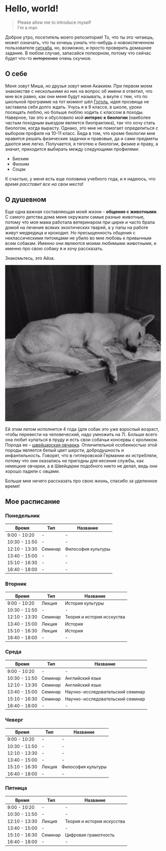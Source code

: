 # Hello, world!
> Please allow me to introduce myself \
> I'm a man

Доброе утро, посетитель моего репозитория! То, что ты это читаешь, может означать, что ты хочешь узнать что-нибудь о новоиспеченном пользователе [гитхаба](https://github.com/lovelybanana), но, возможно, и просто проверить домашнее задание. В любом случае, запасайся попкорном, потому что сейчас будет что-то ~~интересное~~ очень скучное.
## О себе
Меня зовут Миша, но друзья зовут меня Акакием. При первом моем знакомстве с несколькими из них на вопрос об имени я ответил, что мне все равно, как они меня будут называть, а вкупе с тем, что по школьной программе на тот момент шёл [Гоголь](https://ru.wikipedia.org/wiki/Гоголь,_Николай_Васильевич), идея прозвища не заставила себя долго ждать. Учусь я в 9 классе, в школе, уроки посещать люблю, но больше люблю ходить с классом в походы. Наверное, так это и обусловило мой **интерес к биологии** (наиболее частым походным выездом является биопрактика), так что хочу стать биологом, когда вырасту. Однако, это мне не помогает определиться с выбором профиля на 10-11 класс. Беда в том, что кроме биологии мне нравится решать физические задачки и правовые, да и сами предметы даются мне легко. Получается, я тяготею к биологии, физике и праву, а значит, приходится выбирать между следующими профилями:
-	Биохим
-	Физхим
-	Соцэк

К счастью, у меня есть еще половина учебного года, и я надеюсь, что _время расставит все на свои места_!
## О душевном
Еще одна важная составляющая моей жизни - **общение с животными**. С самого детства дома меня окружали самые разные животные, потому что моя мама работала ветеринаром при цирке и часто брала домой на лечение всяких экзотических тварей, а у папы на работе живут медведица и крокодил. Но пресыщенность общения с неклассическими питомцами не убило во мне любовь к привычным всем собакам. Именно они являются моими любимыми животными, и именно про свою собаку я и хочу рассказать.

Знакомьтесь, это Айза.

![Aiza](https://github.com/lovelybanana/hw1/blob/master/%D0%B0%D0%B9%D0%B7%D0%B01.png?raw=true)

Ей этим летом исполнится 4 года (для собак это уже взрослый возраст, чтобы перевести на человеческий, надо умножить на 7). Больше всего она любит купаться в пруду и есть свои собачьи консервы с кроликом. Порода ее – [швейцарская овчарка](https://ru.wikipedia.org/wiki/Белая_швейцарская_овчарка). Отличительной особенностью этой породы является белый цвет шерсти, добродушность и инфантильность. Говорят, что в гитлеровской Германии их истребляли, потому что они оказались не пригодны для несения службы, как немецкие овчарки, а в Швейцарии подобного никто не делал, ведь они хорошо ладили с овцами.

Больше мне нечего рассказать про свою жизнь, спасибо за уделенное время!

## Мое расписание

### Понедельник
|Время | Тип | Название |
| -----|-----|---------|
|9:00 - 10:20 | - | - | 
|10:30 - 11:50| - | - |
|12:10 - 13:30| Семинар | Философия культуры |
|13:40 - 15:00| - | - |
|15:10 - 16:30| - | - |
|16:40 - 18:00| - | - |

### Вторник
Время | Тип | Название
-----|-----|---------
9:00 - 10:20 | Лекция | История культуры |
10:30 - 11:50| - | - |
12:10 - 13:30| Семинар | Теория и история исскуства |
13:40 - 15:00| Лекция | История |
15:10 - 16:30| Лекция | История |
16:40 - 18:00| - | - |
### Среда
Время | Тип | Название
-----|-----|---------
9:00 - 10:20 | - | - | 
10:30 - 11:50| Семинар | Английский язык |
12:10 - 13:30| Семинар | Английский язык |
13:40 - 15:00| Семинар | Научно-исследовательский семинар |
15:10 - 16:30| Семинар| Научно-исследовательский семинар |
16:40 - 18:00| - | - |
### Чеверг
Время | Тип | Название
-----|-----|---------
9:00 - 10:20 | - | - | 
10:30 - 11:50| - | - |
12:10 - 13:30| - | - |
13:40 - 15:00| - | - |
15:10 - 16:30| Лекция | Философия культуры |
16:40 - 18:00| - | - |
### Пятница
Время | Тип | Название
-----|-----|---------
9:00 - 10:20 | - | - | 
10:30 - 11:50| - | - |
12:10 - 13:30| Лекция | Теория и история искусства |
13:40 - 15:00| - | - |
15:10 - 16:30| Семинар | Цифровая грамотность |
16:40 - 18:00| - | - |
